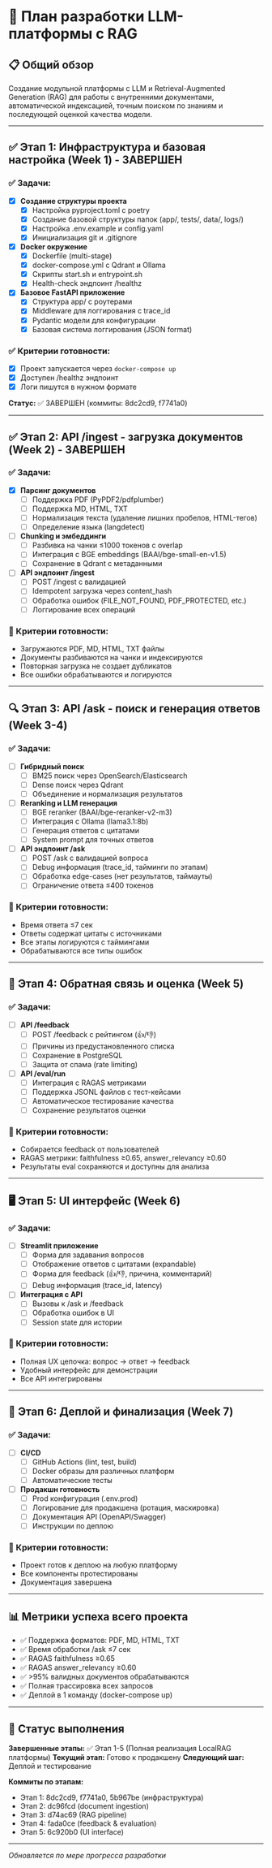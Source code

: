 # 🚀 План разработки LLM-платформы с RAG

## 📋 Общий обзор

Создание модульной платформы с LLM и Retrieval-Augmented Generation (RAG) для работы с внутренними документами, автоматической индексацией, точным поиском по знаниям и последующей оценкой качества модели.

---

## ✅ Этап 1: Инфраструктура и базовая настройка (Week 1) - ЗАВЕРШЕН

### ✅ Задачи:
- [x] **Создание структуры проекта**
  - [x] Настройка pyproject.toml с poetry
  - [x] Создание базовой структуры папок (app/, tests/, data/, logs/)
  - [x] Настройка .env.example и config.yaml
  - [x] Инициализация git и .gitignore

- [x] **Docker окружение**
  - [x] Dockerfile (multi-stage)
  - [x] docker-compose.yml с Qdrant и Ollama
  - [x] Скрипты start.sh и entrypoint.sh
  - [x] Health-check эндпоинт /healthz

- [x] **Базовое FastAPI приложение**
  - [x] Структура app/ с роутерами
  - [x] Middleware для логгирования с trace_id
  - [x] Pydantic модели для конфигурации
  - [x] Базовая система логгирования (JSON format)

### ✅ Критерии готовности:
- [x] Проект запускается через `docker-compose up`
- [x] Доступен /healthz эндпоинт
- [x] Логи пишутся в нужном формате

**Статус:** ✅ ЗАВЕРШЕН (коммиты: 8dc2cd9, f7741a0)

---

## ✅ Этап 2: API /ingest - загрузка документов (Week 2) - ЗАВЕРШЕН

### ✅ Задачи:
- [x] **Парсинг документов**
  - [ ] Поддержка PDF (PyPDF2/pdfplumber)
  - [ ] Поддержка MD, HTML, TXT
  - [ ] Нормализация текста (удаление лишних пробелов, HTML-тегов)
  - [ ] Определение языка (langdetect)

- [ ] **Chunking и эмбеддинги**
  - [ ] Разбивка на чанки ≤1000 токенов с overlap
  - [ ] Интеграция с BGE embeddings (BAAI/bge-small-en-v1.5)
  - [ ] Сохранение в Qdrant с метаданными

- [ ] **API эндпоинт /ingest**
  - [ ] POST /ingest с валидацией
  - [ ] Idempotent загрузка через content_hash
  - [ ] Обработка ошибок (FILE_NOT_FOUND, PDF_PROTECTED, etc.)
  - [ ] Логгирование всех операций

### 🎯 Критерии готовности:
- Загружаются PDF, MD, HTML, TXT файлы
- Документы разбиваются на чанки и индексируются
- Повторная загрузка не создает дубликатов
- Все ошибки обрабатываются и логируются

---

## 🔍 Этап 3: API /ask - поиск и генерация ответов (Week 3-4)

### ✅ Задачи:
- [ ] **Гибридный поиск**
  - [ ] BM25 поиск через OpenSearch/Elasticsearch
  - [ ] Dense поиск через Qdrant
  - [ ] Объединение и нормализация результатов

- [ ] **Reranking и LLM генерация**
  - [ ] BGE reranker (BAAI/bge-reranker-v2-m3)
  - [ ] Интеграция с Ollama (llama3.1:8b)
  - [ ] Генерация ответов с цитатами
  - [ ] System prompt для точных ответов

- [ ] **API эндпоинт /ask**
  - [ ] POST /ask с валидацией вопроса
  - [ ] Debug информация (trace_id, тайминги по этапам)
  - [ ] Обработка edge-cases (нет результатов, таймауты)
  - [ ] Ограничение ответа ≤400 токенов

### 🎯 Критерии готовности:
- Время ответа ≤7 сек
- Ответы содержат цитаты с источниками
- Все этапы логируются с таймингами
- Обрабатываются все типы ошибок

---

## 📝 Этап 4: Обратная связь и оценка (Week 5)

### ✅ Задачи:
- [ ] **API /feedback**
  - [ ] POST /feedback с рейтингом (👍/👎)
  - [ ] Причины из предустановленного списка
  - [ ] Сохранение в PostgreSQL
  - [ ] Защита от спама (rate limiting)

- [ ] **API /eval/run**
  - [ ] Интеграция с RAGAS метриками
  - [ ] Поддержка JSONL файлов с тест-кейсами
  - [ ] Автоматическое тестирование качества
  - [ ] Сохранение результатов оценки

### 🎯 Критерии готовности:
- Собирается feedback от пользователей
- RAGAS метрики: faithfulness ≥0.65, answer_relevancy ≥0.60
- Результаты eval сохраняются и доступны для анализа

---

## 🖥️ Этап 5: UI интерфейс (Week 6)

### ✅ Задачи:
- [ ] **Streamlit приложение**
  - [ ] Форма для задавания вопросов
  - [ ] Отображение ответов с цитатами (expandable)
  - [ ] Форма для feedback (👍/👎, причина, комментарий)
  - [ ] Debug информация (trace_id, latency)

- [ ] **Интеграция с API**
  - [ ] Вызовы к /ask и /feedback
  - [ ] Обработка ошибок в UI
  - [ ] Session state для истории

### 🎯 Критерии готовности:
- Полная UX цепочка: вопрос → ответ → feedback
- Удобный интерфейс для демонстрации
- Все API интегрированы

---

## 🚀 Этап 6: Деплой и финализация (Week 7)

### ✅ Задачи:
- [ ] **CI/CD**
  - [ ] GitHub Actions (lint, test, build)
  - [ ] Docker образы для различных платформ
  - [ ] Автоматические тесты

- [ ] **Продакшн готовность**
  - [ ] Prod конфигурация (.env.prod)
  - [ ] Логирование для продакшена (ротация, маскировка)
  - [ ] Документация API (OpenAPI/Swagger)
  - [ ] Инструкции по деплою

### 🎯 Критерии готовности:
- Проект готов к деплою на любую платформу
- Все компоненты протестированы
- Документация завершена

---

## 📊 Метрики успеха всего проекта

- ✅ Поддержка форматов: PDF, MD, HTML, TXT
- ✅ Время обработки /ask ≤7 сек
- ✅ RAGAS faithfulness ≥0.65
- ✅ RAGAS answer_relevancy ≥0.60
- ✅ >95% валидных документов обрабатываются
- ✅ Полная трассировка всех запросов
- ✅ Деплой в 1 команду (docker-compose up)

---

## 🔄 Статус выполнения

**Завершенные этапы:** ✅ Этап 1-5 (Полная реализация LocalRAG платформы)
**Текущий этап:** Готово к продакшену
**Следующий шаг:** Деплой и тестирование

**Коммиты по этапам:**
- Этап 1: 8dc2cd9, f7741a0, 5b967be (инфраструктура)
- Этап 2: dc96fcd (document ingestion)
- Этап 3: d74ac69 (RAG pipeline)
- Этап 4: fada0ce (feedback & evaluation)
- Этап 5: 6c920b0 (UI interface)

---

*Обновляется по мере прогресса разработки*
